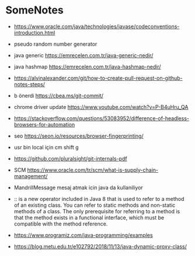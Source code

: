 # SomeNotes


- https://www.oracle.com/java/technologies/javase/codeconventions-introduction.html 

- pseudo random number generator

- java generic https://emrecelen.com.tr/java-generic-nedir/

- java hashmap https://emrecelen.com.tr/java-hashmap-nedir/

- https://alvinalexander.com/git/how-to-create-pull-request-on-github-notes-steps/

-  b önerdi https://cbea.ms/git-commit/

-  chrome driver update https://www.youtube.com/watch?v=P-B4uHru_QA

- https://stackoverflow.com/questions/53083952/difference-of-headless-browsers-for-automation

- seo https://seon.io/resources/browser-fingerprinting/

- usr bin local için cm shift g

- https://github.com/pluralsight/git-internals-pdf

- SCM https://www.oracle.com/tr/scm/what-is-supply-chain-management/

- MandrillMessage mesaj atmak icin java da kullaniliyor

- :: is a new operator included in Java 8 that is used to refer to a method of an existing class. You can refer to static methods and non-static methods of a class. The only prerequisite for referring to a method is that the method exists in a functional interface, which must be compatible with the method reference.

- https://www.programiz.com/java-programming/examples

- https://blog.metu.edu.tr/e102792/2018/11/13/java-dynamic-proxy-class/
